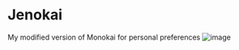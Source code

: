 # Jenokai
My modified version of Monokai for personal preferences
![image](https://github.com/user-attachments/assets/aa20a190-8b9f-4fde-8fab-846aa4637d38)
